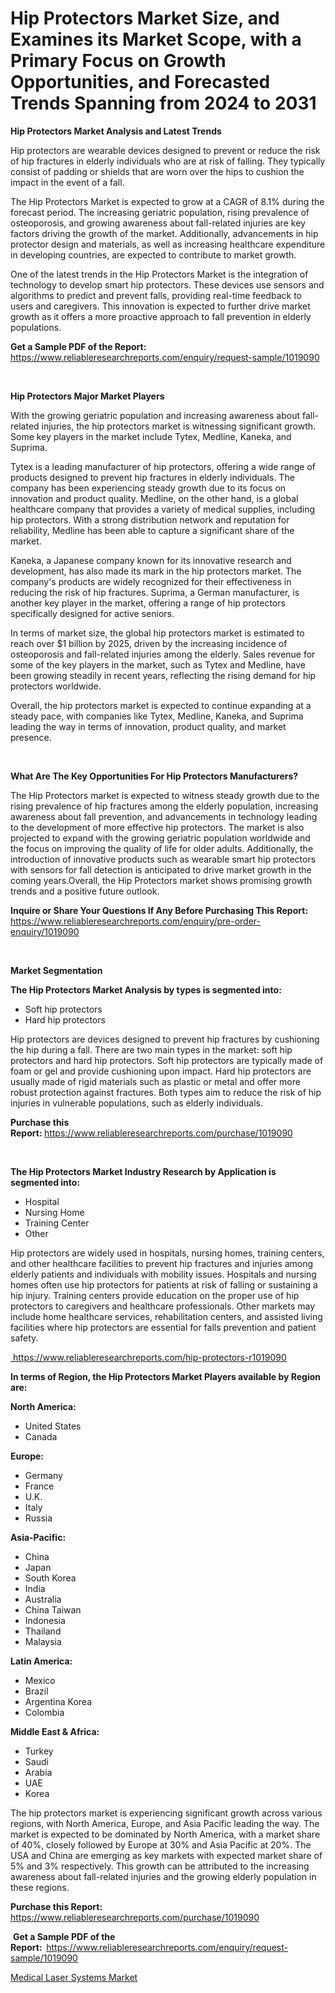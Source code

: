 <p><h1>Hip Protectors Market Size, and Examines its Market Scope, with a Primary Focus on Growth Opportunities, and Forecasted Trends Spanning from 2024 to 2031</h1></p><p><strong>Hip Protectors Market Analysis and Latest Trends</strong></p>
<p><p>Hip protectors are wearable devices designed to prevent or reduce the risk of hip fractures in elderly individuals who are at risk of falling. They typically consist of padding or shields that are worn over the hips to cushion the impact in the event of a fall.</p><p>The Hip Protectors Market is expected to grow at a CAGR of 8.1% during the forecast period. The increasing geriatric population, rising prevalence of osteoporosis, and growing awareness about fall-related injuries are key factors driving the growth of the market. Additionally, advancements in hip protector design and materials, as well as increasing healthcare expenditure in developing countries, are expected to contribute to market growth.</p><p>One of the latest trends in the Hip Protectors Market is the integration of technology to develop smart hip protectors. These devices use sensors and algorithms to predict and prevent falls, providing real-time feedback to users and caregivers. This innovation is expected to further drive market growth as it offers a more proactive approach to fall prevention in elderly populations.</p></p>
<p><strong>Get a Sample PDF of the Report:&nbsp;</strong> <a href="https://www.reliableresearchreports.com/enquiry/request-sample/1019090">https://www.reliableresearchreports.com/enquiry/request-sample/1019090</a></p>
<p>&nbsp;</p>
<p><strong>Hip Protectors Major Market Players</strong></p>
<p><p>With the growing geriatric population and increasing awareness about fall-related injuries, the hip protectors market is witnessing significant growth. Some key players in the market include Tytex, Medline, Kaneka, and Suprima.</p><p>Tytex is a leading manufacturer of hip protectors, offering a wide range of products designed to prevent hip fractures in elderly individuals. The company has been experiencing steady growth due to its focus on innovation and product quality. Medline, on the other hand, is a global healthcare company that provides a variety of medical supplies, including hip protectors. With a strong distribution network and reputation for reliability, Medline has been able to capture a significant share of the market.</p><p>Kaneka, a Japanese company known for its innovative research and development, has also made its mark in the hip protectors market. The company's products are widely recognized for their effectiveness in reducing the risk of hip fractures. Suprima, a German manufacturer, is another key player in the market, offering a range of hip protectors specifically designed for active seniors.</p><p>In terms of market size, the global hip protectors market is estimated to reach over $1 billion by 2025, driven by the increasing incidence of osteoporosis and fall-related injuries among the elderly. Sales revenue for some of the key players in the market, such as Tytex and Medline, have been growing steadily in recent years, reflecting the rising demand for hip protectors worldwide.</p><p>Overall, the hip protectors market is expected to continue expanding at a steady pace, with companies like Tytex, Medline, Kaneka, and Suprima leading the way in terms of innovation, product quality, and market presence.</p></p>
<p>&nbsp;</p>
<p><strong>What Are The Key Opportunities For Hip Protectors Manufacturers?</strong></p>
<p><p>The Hip Protectors market is expected to witness steady growth due to the rising prevalence of hip fractures among the elderly population, increasing awareness about fall prevention, and advancements in technology leading to the development of more effective hip protectors. The market is also projected to expand with the growing geriatric population worldwide and the focus on improving the quality of life for older adults. Additionally, the introduction of innovative products such as wearable smart hip protectors with sensors for fall detection is anticipated to drive market growth in the coming years.Overall, the Hip Protectors market shows promising growth trends and a positive future outlook.</p></p>
<p><strong>Inquire or Share Your Questions If Any Before Purchasing This Report:</strong> <a href="https://www.reliableresearchreports.com/enquiry/pre-order-enquiry/1019090">https://www.reliableresearchreports.com/enquiry/pre-order-enquiry/1019090</a></p>
<p>&nbsp;</p>
<p><strong>Market Segmentation</strong></p>
<p><strong>The Hip Protectors Market Analysis by types is segmented into:</strong></p>
<p><ul><li>Soft hip protectors</li><li>Hard hip protectors</li></ul></p>
<p><p>Hip protectors are devices designed to prevent hip fractures by cushioning the hip during a fall. There are two main types in the market: soft hip protectors and hard hip protectors. Soft hip protectors are typically made of foam or gel and provide cushioning upon impact. Hard hip protectors are usually made of rigid materials such as plastic or metal and offer more robust protection against fractures. Both types aim to reduce the risk of hip injuries in vulnerable populations, such as elderly individuals.</p></p>
<p><strong>Purchase this Report:&nbsp;</strong><a href="https://www.reliableresearchreports.com/purchase/1019090">https://www.reliableresearchreports.com/purchase/1019090</a></p>
<p>&nbsp;</p>
<p><strong>The Hip Protectors Market Industry Research by Application is segmented into:</strong></p>
<p><ul><li>Hospital</li><li>Nursing Home</li><li>Training Center</li><li>Other</li></ul></p>
<p><p>Hip protectors are widely used in hospitals, nursing homes, training centers, and other healthcare facilities to prevent hip fractures and injuries among elderly patients and individuals with mobility issues. Hospitals and nursing homes often use hip protectors for patients at risk of falling or sustaining a hip injury. Training centers provide education on the proper use of hip protectors to caregivers and healthcare professionals. Other markets may include home healthcare services, rehabilitation centers, and assisted living facilities where hip protectors are essential for falls prevention and patient safety.</p></p>
<p><a href="https://www.reliableresearchreports.com/hip-protectors-r1019090">&nbsp;https://www.reliableresearchreports.com/hip-protectors-r1019090</a></p>
<p><strong>In terms of Region, the Hip Protectors Market Players available by Region are:</strong></p>
<p>
    <p> <strong> North America: </strong>
        <ul>
            <li>United States</li>
            <li>Canada</li>
        </ul>
        </p> 
    <p> <strong> Europe: </strong>
        <ul>
            <li>Germany</li>
            <li>France</li>
            <li>U.K.</li>
            <li>Italy</li>
            <li>Russia</li>
        </ul>
        </p> 
    <p> <strong> Asia-Pacific: </strong>
        <ul>
            <li>China</li>
            <li>Japan</li>
            <li>South Korea</li>
            <li>India</li>
            <li>Australia</li>
            <li>China Taiwan</li>
            <li>Indonesia</li>
            <li>Thailand</li>
            <li>Malaysia</li>
        </ul>
        </p> 
    <p> <strong> Latin America: </strong>
        <ul>
            <li>Mexico</li>
            <li>Brazil</li>
            <li>Argentina Korea</li>
            <li>Colombia</li>
        </ul>
        </p> 
    <p> <strong> Middle East & Africa: </strong>
        <ul>
            <li>Turkey</li>
            <li>Saudi</li>
            <li>Arabia</li>
            <li>UAE</li>
            <li>Korea</li>
        </ul>
    </p>
    </p>
<p><p>The hip protectors market is experiencing significant growth across various regions, with North America, Europe, and Asia Pacific leading the way. The market is expected to be dominated by North America, with a market share of 40%, closely followed by Europe at 30% and Asia Pacific at 20%. The USA and China are emerging as key markets with expected market share of 5% and 3% respectively. This growth can be attributed to the increasing awareness about fall-related injuries and the growing elderly population in these regions.</p></p>
<p><strong>Purchase this Report: </strong><a href="https://www.reliableresearchreports.com/purchase/1019090">https://www.reliableresearchreports.com/purchase/1019090</a></p>
<p>&nbsp;<strong>Get a Sample PDF of the Report:&nbsp;&nbsp;</strong><a href="https://www.reliableresearchreports.com/enquiry/request-sample/1019090">https://www.reliableresearchreports.com/enquiry/request-sample/1019090</a></p>
<p><strong></strong></p>
<p><p><a href="https://github.com/MyrtisWest1/Market-Research-Report-List-1/blob/main/medical-laser-systems-market.md">Medical Laser Systems Market</a></p></p>